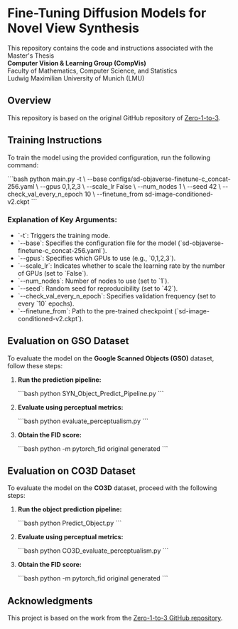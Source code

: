# Fine-Tuning Diffusion Models for Novel View Synthesis

This repository contains the code and instructions associated with the Master's Thesis <br />
**Computer Vision & Learning Group (CompVis)** <br />
Faculty of Mathematics, Computer Science, and Statistics <br />
Ludwig Maximilian University of Munich (LMU) <br />

## Overview

This repository is based on the original GitHub repository of [Zero-1-to-3](https://github.com/cvlab-columbia/zero123).

## Training Instructions

To train the model using the provided configuration, run the following command:

\`\`\`bash
python main.py -t \\
  --base configs/sd-objaverse-finetune-c_concat-256.yaml \\
  --gpus 0,1,2,3 \\
  --scale_lr False \\
  --num_nodes 1 \\
  --seed 42 \\
  --check_val_every_n_epoch 10 \\
  --finetune_from sd-image-conditioned-v2.ckpt
\`\`\`

### Explanation of Key Arguments:

- \`-t\`: Triggers the training mode.
- \`--base\`: Specifies the configuration file for the model (\`sd-objaverse-finetune-c_concat-256.yaml\`).
- \`--gpus\`: Specifies which GPUs to use (e.g., \`0,1,2,3\`).
- \`--scale_lr\`: Indicates whether to scale the learning rate by the number of GPUs (set to \`False\`).
- \`--num_nodes\`: Number of nodes to use (set to \`1\`).
- \`--seed\`: Random seed for reproducibility (set to \`42\`).
- \`--check_val_every_n_epoch\`: Specifies validation frequency (set to every \`10\` epochs).
- \`--finetune_from\`: Path to the pre-trained checkpoint (\`sd-image-conditioned-v2.ckpt\`).

## Evaluation on GSO Dataset

To evaluate the model on the **Google Scanned Objects (GSO)** dataset, follow these steps:

1. **Run the prediction pipeline:**

   \`\`\`bash
   python SYN_Object_Predict_Pipeline.py
   \`\`\`

2. **Evaluate using perceptual metrics:**

   \`\`\`bash
   python evaluate_perceptualism.py
   \`\`\`

3. **Obtain the FID score:**

   \`\`\`bash
   python -m pytorch_fid original generated
   \`\`\`

## Evaluation on CO3D Dataset

To evaluate the model on the **CO3D** dataset, proceed with the following steps:

1. **Run the object prediction pipeline:**

   \`\`\`bash
   python Predict_Object.py
   \`\`\`

2. **Evaluate using perceptual metrics:**

   \`\`\`bash
   python CO3D_evaluate_perceptualism.py
   \`\`\`

3. **Obtain the FID score:**

   \`\`\`bash
   python -m pytorch_fid original generated
   \`\`\`

## Acknowledgments

This project is based on the work from the [Zero-1-to-3 GitHub repository](https://github.com/cvlab-columbia/zero123).
